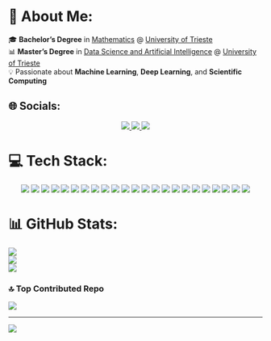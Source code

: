 # 💫 About Me:
🎓 **Bachelor’s Degree** in [Mathematics](https://corsi.units.it/en/sm30/course-description) @ [University of Trieste](https://portale.units.it/it)  <br>📊 **Master’s Degree** in [Data Science and Artificial Intelligence](https://dsai.units.it/) @ [University of Trieste](https://portale.units.it/it)  <br>💡 Passionate about **Machine Learning**, **Deep Learning**, and **Scientific Computing**  


## 🌐 Socials:
<p align="center">
  <a href="mailto:ale.vale1705@gmail.com">
    <img src="https://img.shields.io/badge/-Gmail-red?style=for-the-badge&logo=gmail&logoColor=white">
  </a>
  <a href="mailto:ALESSIO.VALENTINIS@studenti.units.it">
    <img src="https://img.shields.io/badge/-🎓%20UniTS%20Email-51AFD5?style=for-the-badge&logoColor=white">
  </a>
  <a href="https://www.linkedin.com/in/alessio-valentinis/">
    <img src="https://img.shields.io/badge/-LinkedIn-0072b1?style=for-the-badge&logo=Linkedin&logoColor=white">
  </a>
</p>

# 💻 Tech Stack:
<p align="center">
  <img src="https://img.shields.io/badge/c-%2300599C.svg?style=for-the-badge&logo=c&logoColor=white" />
  <img src="https://img.shields.io/badge/c++-%2300599C.svg?style=for-the-badge&logo=c%2B%2B&logoColor=white" />
  <img src="https://img.shields.io/badge/latex-%23008080.svg?style=for-the-badge&logo=latex&logoColor=white" />
  <img src="https://img.shields.io/badge/markdown-%23000000.svg?style=for-the-badge&logo=markdown&logoColor=white" />
  <img src="https://img.shields.io/badge/python-3670A0?style=for-the-badge&logo=python&logoColor=ffdd54" />
  <img src="https://img.shields.io/badge/bash_script-%23121011.svg?style=for-the-badge&logo=gnu-bash&logoColor=white" />
  <img src="https://img.shields.io/badge/Anaconda-%2344A833.svg?style=for-the-badge&logo=anaconda&logoColor=white" />
  <img src="https://img.shields.io/badge/Streamlit-%23FE4B4B.svg?style=for-the-badge&logo=streamlit&logoColor=white" />
  <img src="https://img.shields.io/badge/postgres-%23316192.svg?style=for-the-badge&logo=postgresql&logoColor=white" />
  <img src="https://img.shields.io/badge/MongoDB-%234ea94b.svg?style=for-the-badge&logo=mongodb&logoColor=white" />
  <img src="https://img.shields.io/badge/Canva-%2300C4CC.svg?style=for-the-badge&logo=Canva&logoColor=white" />
  <img src="https://img.shields.io/badge/pandas-%23150458.svg?style=for-the-badge&logo=pandas&logoColor=white" />
  <img src="https://img.shields.io/badge/numpy-%23013243.svg?style=for-the-badge&logo=numpy&logoColor=white" />
  <img src="https://img.shields.io/badge/Matplotlib-%23ffffff.svg?style=for-the-badge&logo=Matplotlib&logoColor=black" />
  <img src="https://img.shields.io/badge/Plotly-%233F4F75.svg?style=for-the-badge&logo=plotly&logoColor=white" />
  <img src="https://img.shields.io/badge/PyTorch-%23EE4C2C.svg?style=for-the-badge&logo=PyTorch&logoColor=white" />
  <img src="https://img.shields.io/badge/scikit--learn-%23F7931E.svg?style=for-the-badge&logo=scikit-learn&logoColor=white" />
  <img src="https://img.shields.io/badge/SciPy-%230C55A5.svg?style=for-the-badge&logo=scipy&logoColor=%white" />
  <img src="https://img.shields.io/badge/github-%23121011.svg?style=for-the-badge&logo=github&logoColor=white" />
  <img src="https://img.shields.io/badge/git-%23F05033.svg?style=for-the-badge&logo=git&logoColor=white" />
  <img src="https://img.shields.io/badge/docker-%230db7ed.svg?style=for-the-badge&logo=docker&logoColor=white" />
  <img src="https://img.shields.io/badge/CMake-%23008FBA.svg?style=for-the-badge&logo=cmake&logoColor=white" />
  <img src="https://img.shields.io/badge/Notion-%23000000.svg?style=for-the-badge&logo=notion&logoColor=white" />
</p>

# 📊 GitHub Stats:
![](https://github-readme-stats.vercel.app/api?username=ValentinisAlessio&theme=tokyonight&hide_border=false&include_all_commits=false&count_private=false)<br/>
![](https://nirzak-streak-stats.vercel.app/?user=ValentinisAlessio&theme=tokyonight&hide_border=false)<br/>
![](https://github-readme-stats.vercel.app/api/top-langs/?username=ValentinisAlessio&theme=tokyonight&hide_border=false&include_all_commits=false&count_private=false&layout=compact)

### 🔝 Top Contributed Repo
![](https://github-contributor-stats.vercel.app/api?username=ValentinisAlessio&limit=5&theme=dark&combine_all_yearly_contributions=true)

---
[![](https://visitcount.itsvg.in/api?id=ValentinisAlessio&icon=2&color=0)](https://visitcount.itsvg.in)

<!-- Proudly created with GPRM ( https://gprm.itsvg.in ) -->

